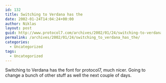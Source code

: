 ```yaml
---
id: 132
title: Switching to Verdana has the
date: 2002-01-24T14:04:24+00:00
author: Niklas
layout: post
guid: http://www.protocol7.com/archives/2002/01/24/switching-to-verdana-has-the/
permalink: /archives/2002/01/24/switching_to_verdana_has_the/
categories:
  - Uncategorized
tags:
  - Uncategorized
---
```

<div class='microid-0c1654f45ddfd93c366043f02578080c2332a31b'>
  <p>
    Switching to Verdana has the font for protocol7, much nicer. Going to change a bunch of other stuff as well the next couple of days.
  </p>
</div>